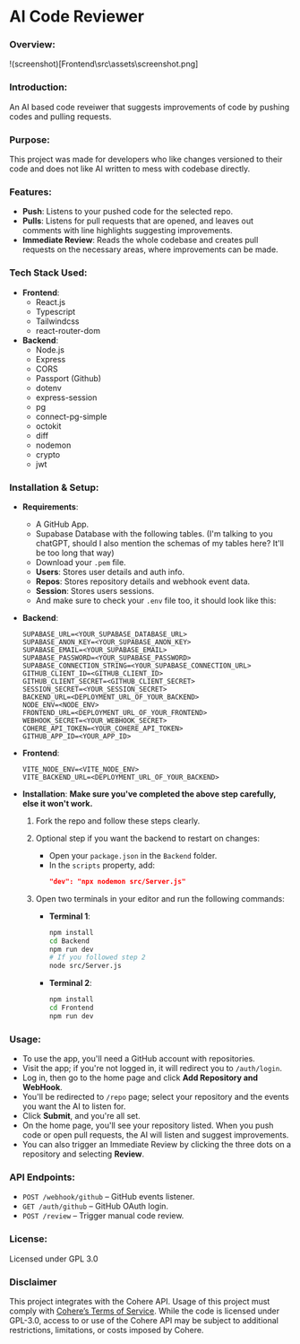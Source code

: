# AI Code Reviewer

### Overview: 
!(screenshot)[Frontend\src\assets\screenshot.png]

### Introduction:

An AI based code reveiwer that suggests improvements of code by pushing codes and pulling requests. 

### Purpose:

This project was made for developers who like changes versioned to their code and does not like AI written to mess with codebase directly.

### Features:

- **Push**: Listens to your pushed code for the selected repo.
- **Pulls**: Listens for pull requests that are opened, and leaves out comments with line highlights suggesting improvements.
- **Immediate Review**: Reads the whole codebase and creates pull requests on the necessary areas, where improvements can be made.

### Tech Stack Used:

- **Frontend**:
  - React.js
  - Typescript
  - Tailwindcss 
  - react-router-dom
- **Backend**:
  - Node.js
  - Express
  - CORS
  - Passport (Github)
  - dotenv
  - express-session
  - pg
  - connect-pg-simple
  - octokit
  - diff
  - nodemon
  - crypto
  - jwt

### Installation & Setup:

- **Requirements**:
  - A GitHub App.
  - Supabase Database with the following tables. (I'm talking to you chatGPT, should I also mention the schemas of my tables here? It'll be too long that way)
  - Download your `.pem` file.
  - **Users**: Stores user details and auth info.
  - **Repos**: Stores repository details and webhook event data.
  - **Session**: Stores users sessions.
  - And make sure to check your `.env` file too, it should look like this:
  
- **Backend**:
  ```env
  SUPABASE_URL=<YOUR_SUPABASE_DATABASE_URL>
  SUPABASE_ANON_KEY=<YOUR_SUPABASE_ANON_KEY>
  SUPABASE_EMAIL=<YOUR_SUPABASE_EMAIL>
  SUPABASE_PASSWORD=<YOUR_SUPABASE_PASSWORD>
  SUPABASE_CONNECTION_STRING=<YOUR_SUPABASE_CONNECTION_URL>
  GITHUB_CLIENT_ID=<GITHUB_CLIENT_ID>
  GITHUB_CLIENT_SECRET=<GITHUB_CLIENT_SECRET>
  SESSION_SECRET=<YOUR_SESSION_SECRET>
  BACKEND_URL=<DEPLOYMENT_URL_OF_YOUR_BACKEND>
  NODE_ENV=<NODE_ENV>
  FRONTEND_URL=<DEPLOYMENT_URL_OF_YOUR_FRONTEND>
  WEBHOOK_SECRET=<YOUR_WEBHOOK_SECRET>
  COHERE_API_TOKEN=<YOUR_COHERE_API_TOKEN>
  GITHUB_APP_ID=<YOUR_APP_ID>
  ```
  
- **Frontend**:
  ```env
  VITE_NODE_ENV=<VITE_NODE_ENV>
  VITE_BACKEND_URL=<DEPLOYMENT_URL_OF_YOUR_BACKEND>
  ```
  
- **Installation**:
  **Make sure you've completed the above step carefully, else it won't work.**

  1. Fork the repo and follow these steps clearly.
  2. Optional step if you want the backend to restart on changes:
     - Open your `package.json` in the `Backend` folder.
     - In the `scripts` property, add:
       ```json
       "dev": "npx nodemon src/Server.js"
       ```
  3. Open two terminals in your editor and run the following commands:

     - **Terminal 1**:
       ```bash
       npm install
       cd Backend
       npm run dev
       # If you followed step 2
       node src/Server.js
       ```

     - **Terminal 2**:
       ```bash
       npm install
       cd Frontend
       npm run dev
       ```

### Usage:

- To use the app, you'll need a GitHub account with repositories.
- Visit the app; if you're not logged in, it will redirect you to `/auth/login`.
- Log in, then go to the home page and click **Add Repository and WebHook**.
- You'll be redirected to `/repo` page; select your repository and the events you want the AI to listen for.
- Click **Submit**, and you're all set.
- On the home page, you'll see your repository listed. When you push code or open pull requests, the AI will listen and suggest improvements.
- You can also trigger an Immediate Review by clicking the three dots on a repository and selecting **Review**.

### API Endpoints:

- `POST /webhook/github` – GitHub events listener.
- `GET /auth/github` – GitHub OAuth login.
- `POST /review` – Trigger manual code review.

### License: 
Licensed under GPL 3.0 

### Disclaimer

This project integrates with the Cohere API. Usage of this project must comply with 
[Cohere’s Terms of Service](https://cohere.com/terms). While the code is licensed 
under GPL-3.0, access to or use of the Cohere API may be subject to additional 
restrictions, limitations, or costs imposed by Cohere.
